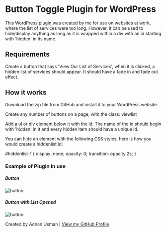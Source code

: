 # Button Toggle Plugin for WordPress

This WordPress plugin was created by me for use on websites at work, where the list of services were too long. 
However, it can be used to hide/display anything as long as it is wrapped within a div with an id starting with 'hidden' in its name.

## Requirements

Create a button that says 'View Our List of Services', when it is clicked, a hidden list of services should appear.
It should have a fade in and fade out effect.

## How it works

Download the zip file from GitHub and install it to your WordPress website.

Create any number of buttons on a page, with the class: viewlist

Add a ul or div element below it with the id. The name of the id should begin with 'hidden' in it and every hidden item should have a unique id.

You can hide an element with the following CSS styles, here is how you would create a hiddenlist id:

#hiddenlist-1 {
    display: none;
    opacity: 0;
    transition: opacity 2s;
}

### Example of Plugin in use

##### Button
<img src="https://www.adnanusman.com/github/button.jpg" alt="button" />

##### Button with List Opened
<img src="https://www.adnanusman.com/github/button-with-list.jpg" alt="button" />

Created by Adnan Usman | <a href="https://github.com/adnanusman/">View my GitHub Profile</a>
